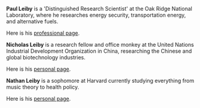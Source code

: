**Paul Leiby** is a 'Distinguished Research Scientist' at the Oak Ridge National Laboratory, where he researches energy security, transportation energy, and alternative fuels. 

Here is his [professional page](http://pzl1.ornl.gov/index.html).

**Nicholas Leiby** is a research fellow and office monkey at the United Nations Industrial Development Organization in China, researching the Chinese and global biotechnology industries. 

Here is his [personal page](http://www.nicholasleiby.com).

**Nathan Leiby** is a sophomore at Harvard currently studying everything from music theory to health policy. 

Here is his [personal page](http://www.nathanleiby.com).

